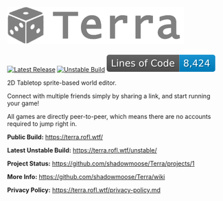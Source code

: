 # [![Terra](./public/terra-logo.png)](https://terra.rofl.wtf)
[![Latest Release](https://github.com/shadowmoose/Terra/actions/workflows/build-ui.yml/badge.svg)](https://github.com/shadowmoose/Terra/actions?query=workflow%3A%22Build+UI%22) [![Unstable Build](https://github.com/shadowmoose/Terra/actions/workflows/build-unstable.yml/badge.svg)](https://github.com/shadowmoose/Terra/actions?query=workflow%3A%22Build+Unstable%22) ![Lines of Code](https://raw.githubusercontent.com/shadowmoose/Terra/image-data/loc-badge.svg)

2D Tabletop sprite-based world editor.

Connect with multiple friends simply by sharing a link, and start running your game!

All games are directly peer-to-peer, which means there are no accounts required to jump right in.


__Public Build:__ https://terra.rofl.wtf/

__Latest Unstable Build:__ https://terra.rofl.wtf/unstable/

__Project Status:__ https://github.com/shadowmoose/Terra/projects/1

__More Info:__ https://github.com/shadowmoose/Terra/wiki

__Privacy Policy:__ https://terra.rofl.wtf/privacy-policy.md
